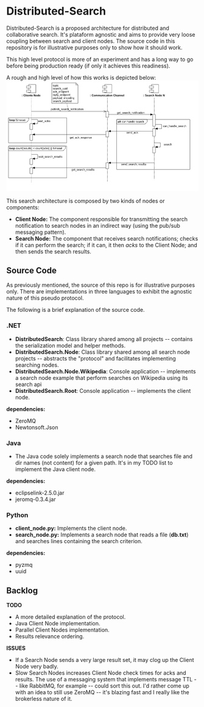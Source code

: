 # Distributed-Search

Distributed-Search is a proposed architecture for distributed and collaborative search. It's plataform agnostic and aims to provide very loose coupling between search and client nodes. The source code in this repository is for illustrative purposes only to show how it should work.

This high level protocol is more of an experiment and has a long way to go before being production ready (if only it achieves this readiness).

A rough and high level of how this works is depicted below:
![alt tag](https://raw.githubusercontent.com/zanfranceschi/distributed-search/master/docs/imgs/distributed-search-behaviour.jpg)

This search architecture is composed by two kinds of nodes or components:
- **Client Node:** The component responsible for transmitting the search notification to search nodes in an indirect way (using the pub/sub messaging pattern).
- **Search Node:** The component that receives search notifications; checks if it can perform the search; if it can, it then _acks_ to the Client Node; and then sends the search results.

## Source Code

As previously mentioned, the source of this repo is for illustrative purposes only. There are implementations in three languages to exhibit the agnostic nature of this pseudo protocol.

The following is a brief explanation of the source code.

### .NET
- **DistributedSearch**: Class library shared among all projects -- contains the serialization model and helper methods.
- **DistributedSearch.Node**: Class library shared among all search node projects -- abstracts the "protocol" and facilitates implementing searching nodes.
- **DistributedSearch.Node.Wikipedia**: Console application -- implements a search node example that perform searches on Wikipedia using its search api
- **DistributedSearch.Root**: Console application -- implements the client node.

**dependencies:**
- ZeroMQ
- Newtonsoft.Json

### Java
- The Java code solely implements a search node that searches file and dir names (not content) for a given path. It's in my TODO list to implement the Java client node.

**dependencies:**
- eclipselink-2.5.0.jar
- jeromq-0.3.4.jar

### Python
- **client_node.py:** Implements the client node.
- **search_node.py:** Implements a search node that reads a file (**db.txt**) and searches lines containing the search criterion.

**dependencies:**
- pyzmq
- uuid

## Backlog

**TODO**
- A more detailed explanation of the protocol.
- Java Client Node implementation.
- Parallel Client Nodes implementation.
- Results relevance ordering.

**ISSUES**
- If a Search Node sends a very large result set, it may clog up the Client Node very badly.
- Slow Search Nodes increases Client Node check times for acks and results. The use of a messaging system that implements message TTL -- like RabbitMQ, for example -- could sort this out. I'd rather come up with an idea to still use ZeroMQ -- it's blazing fast and I really like the brokerless nature of it.


